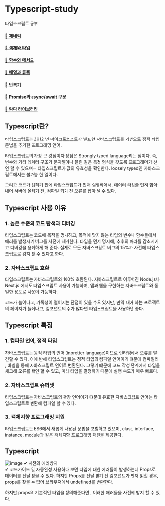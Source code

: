 # Typescript-study
타입스크립트 공부
#### [📑 제네릭](https://github.com/uengmim/Typescript-study/tree/main/ts-study/src/example)
#### [📑 객체와 타입](https://github.com/uengmim/Typescript-study/tree/main/ts-study/src/Object%20and%20Type)
#### [📑 함수와 메서드](https://github.com/uengmim/Typescript-study/tree/main/ts-study/src/Functions%20and%20Methods)
#### [📑 배열과 튜플](https://github.com/uengmim/Typescript-study/tree/main/ts-study/src/Arrangement%20and%20tuple)
#### [📑 반복기](https://github.com/uengmim/Typescript-study/tree/main/ts-study/src/iterator)
#### [📑 Promise와 async/await 구문](https://github.com/uengmim/Typescript-study/tree/main/ts-study/src/Promise/async/await)
#### [📑 람다 라이브러리](https://github.com/uengmim/Typescript-study/tree/main/ts-study/src/Ramda)


## Typescript란?
타입스크립트는 2012 년 마이크로소프트가 발표한 자바스크립트를 기반으로 정적 타입 문법을 추가한 프로그래밍 언어.

타입스크립트의 가장 큰 강점이자 장점은 Strongly typed language라는 점이다. 즉, 변수와 기타 데이터 구조가 문자열이나 블린 같은 특정 형식을 갖도록 프로그래머가 선언 할 수 있으며ㅡ 타입스크립트가 값의 유효성을 확인한다. loosely typed인 자바스크립트에서는 불가능 한 일이다.

그리고 코드가 읽히기 전에 타입스크립트가 먼저 실행되어서, 데이터 타입을 먼저 잡아내어 서버에 올리기 전, 컴파일 되기 전 오류를 잡아 낼 수 있다.

## Typescript 사용 이유

### 1. 높은 수준의 코드 탐색과 디버깅
타입스크립트는 코드에 목적을 명시하고, 목적에 맞지 않는 타입의 변수나 함수들에서 애러를 발생시켜 버그를 사전에 제거한다. 타입을 먼저 명시해, 추후의 애러를 감소시키고 디버깅을 용이하게 해 준다. 실제로 모든 자바스크립트 버그의 15%가 사전에 타입스크립트로 감지 할 수 있다고 한다.

### 2. 자바스크립트 호환
타입스크립트는 자바스크립트와 100% 호환된다. 자바스크립트로 이루어진 Node.js나 Next.js 에서도 타입스크립트 사용이 가능하며, 앱과 웹을 구현하는 자바스크립트와 동일한 용도로 사용이 가능하다.

코드가 늘어나고, 가독성이 떨어지는 단점이 있을 수도 있지만, 만약 내가 하는 프로젝트의 페이지가 늘어나고, 컴포넌트의 수가 많다면 타입스크립트을 사용하면 좋다.

## Typescript 특징

### 1. 컴파일 언어, 정적 타입
자바스크립트는 동적 타입의 언어 (inpretter language)이므로 런타임에서 오류를 발견할 수 있다. 이에 반해 타입스크립트는 정적 타입의 컴파일 언어이기 떄문에 컴파일러 , 바벨을 통해 자바스크립트 언어로 변환된다.
그렇기 떄문에 코드 작성 단계에서 타입을 체크해 오류를 확인 할 수 있고, 미리 타입을 결정하기 때문에 실행 속도가 매우 빠르다.

### 2. 자바스크립트 슈퍼셋
타입스크립트는 자바스크립트의 확장 언어이기 떄문에 유효한 자바스크립트 언어는 타입스크립트로 변환해 컴파일 할 수 있다.

### 3. 객체지향 프로그래밍 지원
타입스크립트는 ES6에서 새롭게 사용된 문법을 포함하고 있으며, class, interface, instance, module과 같은 객체지향 프로그래밍 패턴을 제공한다.  
  
## Typescript
![image](https://user-images.githubusercontent.com/72143238/184040783-196707a6-c153-479f-9ae1-c92a471e3994.png)
✔ 사전의 애러방지 <br>
✔ 코드가이드 및 자동완성
사용하다 보면 타입에 대한 에러들이 발생하는데 Props로 데이터를 전달 받을 수 있다. 하지만 Props를 전달 받기 전 컴포넌트가 먼저 읽힐 경우, props를 찾을 수 없어 브라우저에서 undefined를 반환한다.

하지만 props의 기본적인 타입을 정의해준다면 , 이러한 애러들을 사전에 방지 할 수 있다.


